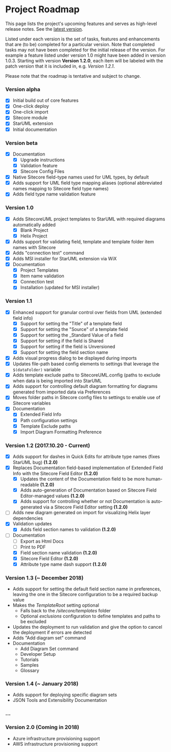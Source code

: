 # Project Roadmap

This page lists the project's upcoming features and serves as high-level release notes. See the [latest version](#version-12-20171020---current).

Listed under each version is the set of tasks, features and enhancements that are \(to be\) completed for a particular version. Note that completed tasks may not have been completed for the initial release of the version. For example a feature listed under version 1.0 might have been added in version 1.0.3. Starting with version **Version 1.2.0**, each item will be labeled with the patch version that it is included in, e.g. _Version 1.2.1_.

Please note that the roadmap is tentative and subject to change.

### Version alpha

* [x] Initial build out of core features
* [x] One-click deploy
* [x] One-click import
* [x] Sitecore module
* [x] StarUML extension
* [x] Initial documentation

### Version beta

* [x] Documentation
  * [x] Upgrade instructions
  * [x] Validation feature
  * [x] Sitecore Config Files
* [x] Native Sitecore field-type names used for UML types, by default
* [x] Adds support for UML field type mapping aliases \(optional abbreviated names mapping to Sitecore field type names\)
* [x] Adds field type name validation feature

### Version 1.0

* [x] Adds SitecoreUML project templates to StarUML with required diagrams automatically added
  * [x] Blank Project
  * [x] Helix Project
* [x] Adds support for validating field, template and template folder item names with Sitecore
* [x] Adds "connection test" command
* [x] Adds MSI installer for StarUML extension via WiX
* [x] Documentation
  * [x] Project Templates
  * [x] Item name validation
  * [x] Connection test
  * [x] Installation \(updated for MSI installer\)

### Version 1.1

* [x] Enhanced support for granular control over fields from UML \(extended field info\)
  * [x] Support for setting the "Title" of a template field
  * [x] Support for setting the "Source" of a template field
  * [x] Support for setting the \_Standard Value of a field
  * [x] Support for setting if the field is Shared
  * [x] Support for setting if the field is Unversioned
  * [x] Support for setting the field section name
* [x] Adds visual progress dialog to be displayed during imports
* [x] Updates file-path based config elements to settings that leverage the `$(dataFolder)` variable
* [x] Adds template exclude paths to SitecoreUML.config \(paths to exclude when data is being imported into StarUML
* [x] Adds support for controlling default diagram formatting for diagrams generated from imported data via Preferences
* [x] Moves folder paths in Sitecore config files to settings to enable use of Sitecore variables
* [x] Documentation
  * [x] Extended Field Info
  * [x] Path configuration settings
  * [x] Template Exclude paths
  * [x] Import Diagram Formatting Preference

### Version 1.2 \(2017.10.20 - Current\)

* [x] Adds support for dashes in Quick Edits for attribute type names \(fixes StarUML bug\) **\(1.2.0\)**
* [x] Replaces Documentation field-based implementation of Extended Field Info with the Sitecore Field Editor **\(1.2.0\)**
  * [x] Updates the content of the Documentation field to be more human-readable **\(1.2.0\)**
  * [x] Adds auto-generation of Documentation based on Sitecore Field Editor-managed values **\(1.2.0\)**
  * [x] Adds support for controlling whether or not Documentation is auto-generated via a Sitecore Field Editor setting **\(1.2.0\)**
* [ ] Adds new diagram generated on import for visualizing Helix layer dependencies
* [x] Validation updates
  * [x] Adds field section names to validation **\(1.2.0\)**
* [ ] Documentation
  * [ ] Export as Html Docs
  * [ ] Print to PDF
  * [x] Field section name validation **\(1.2.0\)**
  * [x] Sitecore Field Editor **\(1.2.0\)**
  * [x] Attribute type name dash support **\(1.2.0\)**

### Version 1.3 \(~ December 2018\)

* Adds support for setting the default field section name in preferences, leaving the one in the Sitecore configuration to be a required backup value
* Makes the _TemplateRoot_ setting optional
  * Falls back to the _/sitecore/templates_ folder 
  * Optional _exclusions_ configuration to define templates and paths to be excluded
* Updates the deployment to run validation and give the option to cancel the deployment if errors are detected
* Adds "Add diagram set" command
* Documentation
  * Add Diagram Set command
  * Developer Setup
  * Tutorials
  * Samples
  * Glossary

### Version 1.4 \(~ January 2018\)

* Adds support for deploying specific diagram sets
* JSON Tools and Extensibility Documentation

### ...

### Version 2.0 \(Coming in 2018\)

* Azure infrastructure provisioning support
* AWS infrastructure provisioning support



